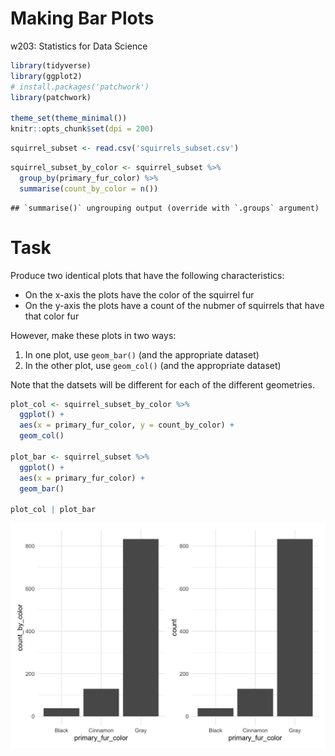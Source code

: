 Making Bar Plots
================
w203: Statistics for Data Science

``` r
library(tidyverse)
library(ggplot2)
# install.packages('patchwork')
library(patchwork)

theme_set(theme_minimal())
knitr::opts_chunk$set(dpi = 200)
```

``` r
squirrel_subset <- read.csv('squirrels_subset.csv')
```

``` r
squirrel_subset_by_color <- squirrel_subset %>%  
  group_by(primary_fur_color) %>%  
  summarise(count_by_color = n())
```

    ## `summarise()` ungrouping output (override with `.groups` argument)

# Task

Produce two identical plots that have the following characteristics:

  - On the x-axis the plots have the color of the squirrel fur
  - On the y-axis the plots have a count of the nubmer of squirrels that
    have that color fur

However, make these plots in two ways:

1.  In one plot, use `geom_bar()` (and the appropriate dataset)
2.  In the other plot, use `geom_col()` (and the appropriate dataset)

Note that the datsets will be different for each of the different
geometries.

``` r
plot_col <- squirrel_subset_by_color %>%  
  ggplot() + 
  aes(x = primary_fur_color, y = count_by_color) + 
  geom_col()

plot_bar <- squirrel_subset %>%  
  ggplot() + 
  aes(x = primary_fur_color) + 
  geom_bar()

plot_col | plot_bar
```

![](make_bar_plots_solutions_files/figure-gfm/unnamed-chunk-1-1.png)<!-- -->
